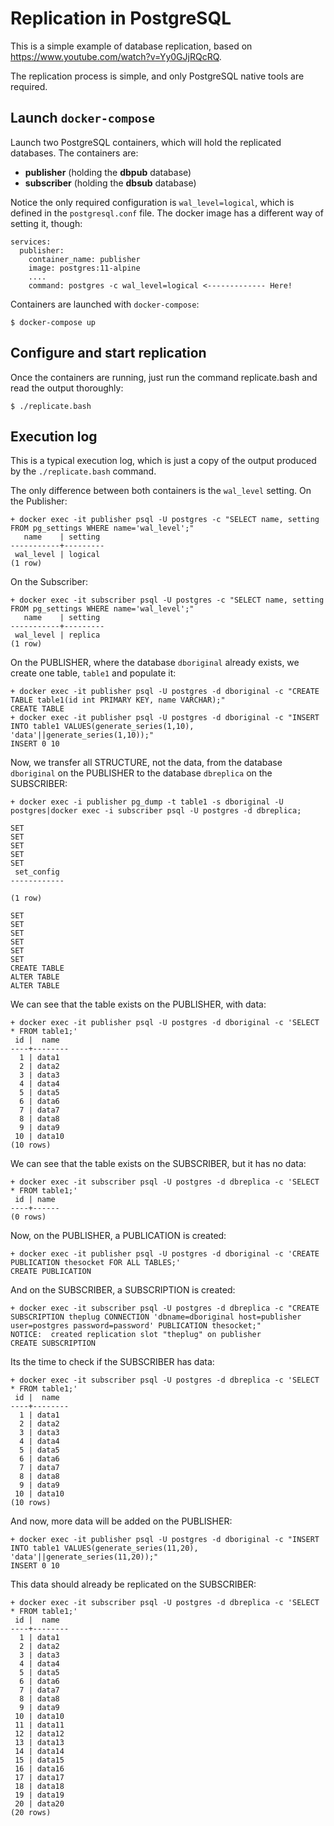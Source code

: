 # Replication in PostgreSQL

This is a simple example of database replication, based on https://www.youtube.com/watch?v=Yy0GJjRQcRQ.

The replication process is simple, and only PostgreSQL native tools are required.

## Launch `docker-compose`

Launch two PostgreSQL containers, which will hold the replicated databases. The containers are:

* **publisher**  (holding the **dbpub** database)
* **subscriber** (holding the **dbsub** database)

Notice the only required configuration is `wal_level=logical`, which is defined in the `postgresql.conf` file. The docker image has a different way of setting it, though:

```
services:
  publisher:
    container_name: publisher
    image: postgres:11-alpine
    ....
    command: postgres -c wal_level=logical <------------- Here!
```

Containers are launched with `docker-compose`:

```
$ docker-compose up
```

## Configure and start replication


Once the containers are running, just run the command replicate.bash and read the output thoroughly:

```
$ ./replicate.bash
```

## Execution log

This is a typical execution log, which is just a copy of the output produced by the `./replicate.bash` command.

The only difference between both containers is the `wal_level` setting. On the Publisher:
```
+ docker exec -it publisher psql -U postgres -c "SELECT name, setting FROM pg_settings WHERE name='wal_level';"
   name    | setting
-----------+---------
 wal_level | logical
(1 row)
```

On the Subscriber:
```
+ docker exec -it subscriber psql -U postgres -c "SELECT name, setting FROM pg_settings WHERE name='wal_level';"
   name    | setting
-----------+---------
 wal_level | replica
(1 row)
```

On the PUBLISHER, where the database `dboriginal` already exists, we create one table, `table1` and populate it:
```
+ docker exec -it publisher psql -U postgres -d dboriginal -c "CREATE TABLE table1(id int PRIMARY KEY, name VARCHAR);"
CREATE TABLE
+ docker exec -it publisher psql -U postgres -d dboriginal -c "INSERT INTO table1 VALUES(generate_series(1,10), 'data'||generate_series(1,10));"
INSERT 0 10
```

Now, we transfer all STRUCTURE, not the data, from the database `dboriginal` on the PUBLISHER to the database `dbreplica` on the SUBSCRIBER:
```
+ docker exec -i publisher pg_dump -t table1 -s dboriginal -U postgres|docker exec -i subscriber psql -U postgres -d dbreplica;

SET
SET
SET
SET
SET
 set_config
------------

(1 row)

SET
SET
SET
SET
SET
SET
CREATE TABLE
ALTER TABLE
ALTER TABLE
```

We can see that the table exists on the PUBLISHER, with data:
```
+ docker exec -it publisher psql -U postgres -d dboriginal -c 'SELECT * FROM table1;'
 id |  name
----+--------
  1 | data1
  2 | data2
  3 | data3
  4 | data4
  5 | data5
  6 | data6
  7 | data7
  8 | data8
  9 | data9
 10 | data10
(10 rows)
```

We can see that the table exists on the SUBSCRIBER, but it has no data:
```
+ docker exec -it subscriber psql -U postgres -d dbreplica -c 'SELECT * FROM table1;'
 id | name
----+------
(0 rows)
```

Now, on the PUBLISHER, a PUBLICATION is created:
```
+ docker exec -it publisher psql -U postgres -d dboriginal -c 'CREATE PUBLICATION thesocket FOR ALL TABLES;'
CREATE PUBLICATION
```

And on the SUBSCRIBER, a SUBSCRIPTION is created:
```
+ docker exec -it subscriber psql -U postgres -d dbreplica -c "CREATE SUBSCRIPTION theplug CONNECTION 'dbname=dboriginal host=publisher user=postgres password=password' PUBLICATION thesocket;"
NOTICE:  created replication slot "theplug" on publisher
CREATE SUBSCRIPTION
```

Its the time to check if the SUBSCRIBER has data:
```
+ docker exec -it subscriber psql -U postgres -d dbreplica -c 'SELECT * FROM table1;'
 id |  name
----+--------
  1 | data1
  2 | data2
  3 | data3
  4 | data4
  5 | data5
  6 | data6
  7 | data7
  8 | data8
  9 | data9
 10 | data10
(10 rows)
```

And now, more data will be added on the PUBLISHER:
```
+ docker exec -it publisher psql -U postgres -d dboriginal -c "INSERT INTO table1 VALUES(generate_series(11,20), 'data'||generate_series(11,20));"
INSERT 0 10
```

This data should already be replicated on the SUBSCRIBER:
```
+ docker exec -it subscriber psql -U postgres -d dbreplica -c 'SELECT * FROM table1;'
 id |  name
----+--------
  1 | data1
  2 | data2
  3 | data3
  4 | data4
  5 | data5
  6 | data6
  7 | data7
  8 | data8
  9 | data9
 10 | data10
 11 | data11
 12 | data12
 13 | data13
 14 | data14
 15 | data15
 16 | data16
 17 | data17
 18 | data18
 19 | data19
 20 | data20
(20 rows)
```
